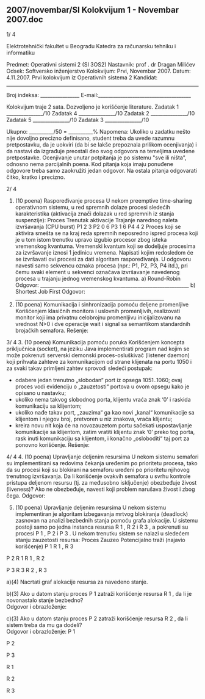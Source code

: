 2007/novembar/SI Kolokvijum 1 - Novembar 2007.doc
--------------------------------------------------------------------------------


1/  4 
 
Elektrotehnički fakultet u Beogradu 
Katedra za računarsku tehniku i informatiku 
 
Predmet: Operativni sistemi 2 (SI  3OS2) 
Nastavnik: prof . dr Dragan Milićev 
Odsek: Softversko inženjerstvo 
Kolokvijum: Prvi,    Novembar 2007. 
Datum: 4.11.2007. 
Prvi kolokvijum iz Operativnih sistema 2 
Kandidat:
 _____________________________________________________________ 
Broj indeksa: ________________  E-mail:______________________________________ 
 
Kolokvijum traje 2 sata. Dozvoljeno je korišćenje literature. 
Zadatak 1 _______________/10   Zadatak 4 _______________/10 
Zadatak 2 _______________/10   Zadatak 5 _______________/10 
Zadatak 3 _______________/10    
 
Ukupno: __________/50 = __________% 
Napomena: Ukoliko u zadatku nešto nije dovoljno precizno definisano, student treba da 
uvede razumnu pretpostavku, da je uokviri (da bi se lakše prepoznala prilikom ocenjivanja) i 
da  nastavi da  izgrađuje  preostali  deo  svog  odgovora  na  temeljima  uvedene  pretpostavke. 
Ocenjivanje unutar potpitanja je po sistemu "sve ili ništa", odnosno nema parcijalnih poena. 
Kod pitanja koja imaju ponuđene odgovore treba samo zaokružiti jedan odgovor. Na ostala 
pitanja odgovarati čitko, kratko i precizno. 
 

2/  4 
1. (10 poena) Raspoređivanje procesa 
U  nekom preemptive  time-sharing operativnom  sistemu,  u red  spremnih  dolaze  procesi 
sledećih karakteristika (aktivacija znači dolazak u red spremnih iz stanja suspenzije): 
Proces Trenutak aktivacije Trajanje narednog naleta izvršavanja (CPU burst) 
P1 2 3 
P2 0 6 
P3 1 6 
P4 4 2 
Proces koji se aktivira smešta se  na kraj reda spremnih neposredno ispred procesa koji je u 
tom istom trenutku upravo izgubio procesor zbog isteka vremenskog kvantuma. Vremenski 
kvantum koji se dodeljuje procesima za izvršavanje iznosi 1 jedinicu vremena. 
Napisati kojim redosledom će se izvršavati ovi procesi za dati algoritam raspoređivanja. U 
odgovoru navesti samo sekvencu oznaka procesa (npr.: P1, P2, P3, P4 itd.), pri čemu svaki 
element u sekvenci označava izvršavanje navedenog procesa u trajanju jednog vremenskog 
kvantuma. 
a) Round-Robin 
Odgovor: _____________________________________________________________ 
b) Shortest Job First 
Odgovor: _____________________________________________________________ 
2. (10 poena) Komunikacija i sinhronizacija pomoću deljene promenljive 
Korišćenjem klasičnih monitora i uslovnih promenljivih, realizovati monitor koji ima privatnu 
celobrojnu  promenljivu  inicijalizovanu  na  vrednost N>0  i  dve  operacije wait  i signal sa 
semantikom standardnih brojačkih semafora. 
Rešenje: 

3/  4 
3. (10 poena) Komunikacija pomoću poruka 
Korišćenjem koncepta priključnica (socket), na jeziku Java implementirati program nad kojim 
se  može  pokrenuti serverski demonski  proces-osluškivač  (listener  daemon)  koji  prihvata 
zahteve za komunikacijom od strane klijenata na portu 1050 i za svaki takav primljeni zahtev 
sprovodi sledeći postupak: 
- odabere  jedan  trenutno „slobodan“ port  iz  opsega  1051..1060;  ovaj  proces  vodi 
evidenciju o „zauzetosti“ portova u ovom opsegu kako je opisano u nastavku; 
- ukoliko nema takvog slobodnog porta, klijentu vraća znak ‘0’ i raskida komunikaciju 
sa klijentom; 
- ukoliko nađe takav port, „zauzima“ ga kao novi „kanal“ komunikacije sa klijentom i 
njegov broj, pretvoren u niz znakova, vraća klijentu; 
- kreira novu nit koja će na novozauzetom portu sačekati uspostavljanje komunikacije 
sa klijentom, zatim  vratiti   klijentu znak ‘0’ preko tog porta, rask  inuti komunikaciju sa 
klijentom, i konačno „osloboditi“ taj port za ponovno korišćenje. 
Rešenje: 
 

4/  4 
4. (10 poena) Upravljanje deljenim resursima 
U  nekom sistemu semafori su implementirani sa redovima čekanja uređenim po prioritetu 
procesa,  tako  da  su  procesi  koji  su  blokirani  na  semaforu  uređeni  po  prioritetu  njihovog 
trenutnog izvršavanja. Da li korišćenje ovakvih semafora u svrhu kontrole pristupa deljenom 
resursu  (tj.  za  međusobno  isključenje)  obezbeđuje  živost  (liveness)?  Ako  ne  obezbeđuje, 
navesti koji problem narušava živost i zbog čega. 
Odgovor: 
 
 
 
5. (10 poena) Upravljanje deljenim resursima 
U  nekom  sistemu  implementiran  je  algoritam  izbegavanja  mrtvog  blokiranja (deadlock) 
zasnovan na analizi bezbednih stanja pomoću grafa alokacije. U sistemu postoji samo po 
jedna instanca resursa R
1
, R
2
 i R
3
, a pokrenuti su procesi P
1
, P
2
 i P
3
. U nekom trenutku sistem 
se nalazi u sledećem stanju zauzetosti resursa: 
Proces Zauzeo Potencijalno traži (najavio korišćenje) 
P
1
  R
1
, R
3
 
P
2
 R
1
 R
1
, R
2
 
P
3
 R
3
 R
2
, R
3
 
a)(4) Nacrtati graf alokacije resursa za navedeno stanje. 
 
b)(3) Ako u datom stanju proces P
1
 zatraži korišćenje resursa R
1
, da li je novonastalo stanje 
bezbedno?  
Odgovor i obrazloženje: 
 
 
 
c)(3) Ako u datom stanju proces P
2
 zatraži korišćenje resursa R
2
, da li sistem treba da mu ga 
dodeli?  
Odgovor i obrazloženje: 
P
1
 
P
2
 
P
3
 
R
1
 
R
2
 
R
3
 